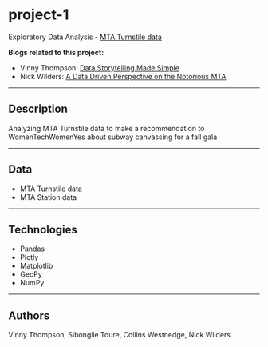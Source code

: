 # project-1
Exploratory Data Analysis - [MTA Turnstile data](http://web.mta.info/developers/turnstile.html)

**Blogs related to this project:**
- Vinny Thompson: [Data Storytelling Made Simple](https://medium.com/@vinnythompson14/data-storytelling-made-simple-f662fd1b8578) 
- Nick Wilders: [A Data Driven Perspective on the Notorious MTA](https://medium.com/@nawilders/a-data-driven-perspective-on-the-notorious-mta-c9554e3fa57f)

______

## Description

Analyzing MTA Turnstile data to make a recommendation to WomenTechWomenYes about subway canvassing for a fall gala

_______

## Data
* MTA Turnstile data
* MTA Station data

______

## Technologies
* Pandas
* Plotly
* Matplotlib
* GeoPy
* NumPy


______

## Authors

Vinny Thompson, Sibongile Toure, Collins Westnedge, Nick Wilders
